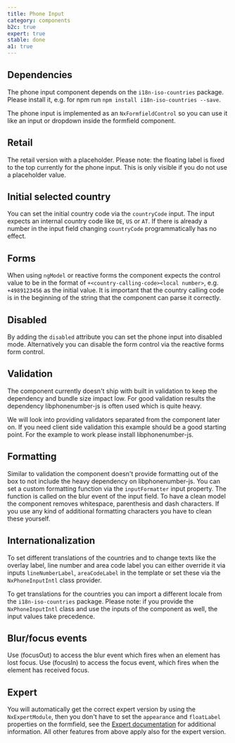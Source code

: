 ```yaml
---
title: Phone Input
category: components
b2c: true
expert: true
stable: done
a1: true
---
```


## Dependencies

The phone input component depends on the `i18n-iso-countries` package. Please install it, e.g. for npm run `npm install i18n-iso-countries --save`.

The phone input is implemented as an `NxFormfieldControl` so you can use it like an input or dropdown inside the formfield component.

## Retail

The retail version with a placeholder. Please note: the floating label is fixed to the top currently for the phone input. This is only visible if you do not use a placeholder value.

<!-- example(phone-input-retail) -->

## Initial selected country

You can set the initial country code via the `countryCode` input. The input expects an internal country code like `DE`, `US` or `AT`. If there is already a number in the input field changing `countryCode` programmatically has no effect.

<!-- example(phone-input-country-code) -->

## Forms

When using `ngModel` or reactive forms the component expects the control value to be in the format of `+<country-calling-code><local number>`, e.g. `+4989123456` as the initial value. It is important that the country calling code is in the beginning of the string that the component can parse it correctly.

<!-- example(phone-input-forms) -->

## Disabled

By adding the `disabled` attribute you can set the phone input into disabled mode. Alternatively you can disable the form control via the reactive forms form control.

<!-- example(phone-input-disabled) -->

## Validation

The component currently doesn't ship with built in validation to keep the dependency and bundle size impact low. For good validation results the dependency libphonenumber-js is often used which is quite heavy.

We will look into providing validators separated from the component later on. If you need client side validation this example should be a good starting point. For the example to work please install libphonenumber-js.

<!-- example(phone-input-validation) -->

## Formatting

Similar to validation the component doesn't provide formatting out of the box to not include the heavy dependency on libphonenumber-js. You can set a custom formatting function via the `inputFormatter` input property. The function is called on the blur event of the input field. To have a clean model the component removes whitespace, parenthesis and dash characters. If you use any kind of additional formatting characters you have to clean these yourself.

<!-- example(phone-input-formatting) -->

## Internationalization

To set different translations of the countries and to change texts like the overlay label, line number and area code label you can either override it via inputs `lineNumberLabel`, `areaCodeLabel` in the template or set these via the `NxPhoneInputIntl` class provider.

To get translations for the countries you can import a different locale from the `i18n-iso-countries` package. Please note: if you provide the `NxPhoneInputIntl` class and use the inputs of the component as well, the input values take precedence.

<!-- example(phone-input-i18n) -->


## Blur/focus events

Use (focusOut) to access the blur event which fires when an element has lost focus. Use (focusIn) to access the focus event, which fires when the element has received focus.

<!-- example(phone-input-focus-out) -->

<div class="docs-expert-container">

## Expert

You will automatically get the correct expert version by using the `NxExpertModule`, then you don't have to set the `appearance` and `floatLabel` properties on the formfield, see the [Expert documentation](./documentation/config) for additional information. All other features from above apply also for the expert version.

<!-- example(phone-input-expert) -->

</div>

